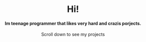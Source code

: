 <h1 align="center">Hi!</h1>
<h4 align="center">Im teenage programmer that likes very hard and crazis porjects.</h4>
<p align="center">Scroll down to see my projects</p>
